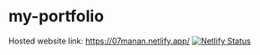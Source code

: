 # my-portfolio

Hosted website link: https://07manan.netlify.app/
[![Netlify Status](https://api.netlify.com/api/v1/badges/adbeb1ee-c60a-4805-b1f9-1bf88c7407f0/deploy-status)](https://app.netlify.com/sites/07manan/deploys)
